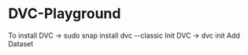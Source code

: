 # DVC-Playground
To install DVC -> sudo snap install dvc --classic
Init DVC -> dvc init
Add Dataset 
